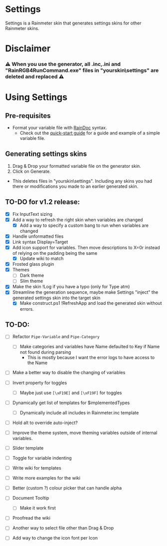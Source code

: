 # Settings

Settings is a Rainmeter skin that generates settings skins for other Rainmeter skins.

# Disclaimer

### :warning: When you use the generator, all .inc,.ini and "RainRGB4RunCommand.exe" files in "yourskin\settings" are deleted and replaced :warning:

# Using Settings

## Pre-requisites

 * Format your variable file with [RainDoc](https://github.com/sceleri/settings/wiki/RainDoc-syntax) syntax.
   * Check out the [quick-start guide](https://github.com/sceleri/settings/wiki) for a guide and example of a simple variable file.

## Generating settings skins

 1. Drag & Drop your formatted variable file on the generator skin.
 2. Click on Generate.
   * This deletes files in "yourskin\settings". Including any skins you had there or modifications you made to an earlier generated skin.

## TO-DO for v1.2 release:
 - [x] Fix InputText sizing
 - [x] Add a way to refresh the right skin when variables are changed
    - [x] Add a way to specify a custom bang to run when variables are changed
 - [x] Handle unformatted files
 - [x] Link syntax Display=Target
 - [x] Add icon support for variables. Then move descriptions to X=0r instead of relying on the padding being the same
   - [x] Update wiki to match
 - [x] Frosted glass plugin
 - [x] Themes
   - [ ] Dark theme
   - [ ] Slim theme
 - [x] Make the skin !Log if you have a typo (only for Type atm)
 - [x] Streamline the generation sequence, maybe make Settings "inject" the generated settings skin into the target skin
   - [x] Make construct.ps1 !RefreshApp and load the generated skin without errors.

## TO-DO:
 - [ ] Refactor `Pipe-Variable` and `Pipe-Category`
   - [ ] Make categories and variables have Name defaulted to Key if Name not found during parsing
       * This is mostly because I want the error logs to have access to the Name
 - [ ] Make a better way to disable the changing of variables
 - [ ] Invert property for toggles
   - [ ] Maybe just use `[\xF19E]` and `[\xF19F]` for toggles
 - [ ] Dynamically get list of templates for $implementedTypes
   - [ ] Dynamically include all includes in Rainmeter.inc template 
 - [ ] Hold alt to override auto-inject?
 - [ ] Improve the theme system, move theming variables outside of internal variables.
 - [ ] Slider template
 - [ ] Toggle for variable indenting
 - [ ] Write wiki for templates
 - [ ] Write more examples for the wiki
 - [ ] Better (custom ?) colour picker that can handle alpha
 - [ ] Document Tooltip
   - [ ] Make it work first
 - [ ] Proofread the wiki
 - [ ] Another way to select file other than Drag & Drop
 - [ ] Add way to change the icon font per Icon

